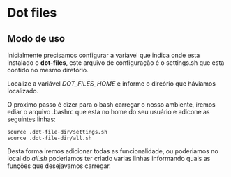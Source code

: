 Dot files
=========

Modo de uso
-----------

Inicialmente precisamos configurar a variavel que indica onde esta instalado o **dot-files**, este arquivo
de configuração é o settings.sh que esta contido no mesmo diretório.

Localize a variável *DOT_FILES_HOME* e informe o direório que háviamos localizado.

O proximo passo é dizer para o bash carregar o nosso ambiente, iremos ediar o arquivo .bashrc que esta no home do seu usuário e adicone as seguintes linhas:

<pre><code>source .dot-file-dir/settings.sh
source .dot-file-dir/all.sh
</code></pre>

Desta forma iremos adicionar todas as funcionalidade, ou poderiamos no local do *all.sh* poderiamos ter criado varias linhas informando quais as funções que desejavamos carregar.
